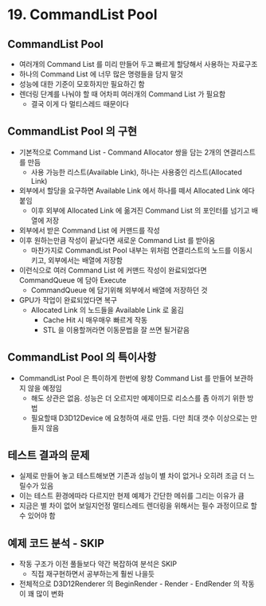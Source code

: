 ﻿# 19. CommandList Pool	

## CommandList Pool	
- 여러개의 Command List 를 미리 만들어 두고 빠르게 할당해서 사용하는 자료구조
- 하나의 Command List 에 너무 많은 명령들을 담지 말것
- 성능에 대한 기준이 모호하지만 필요하긴 함
- 렌더링 단계를 나눠야 할 때 어차피 여러개의 Command List 가 필요함
	- 결국 이게 다 멀티스레드 때문이다 

## CommandList Pool 의 구현
- 기본적으로 Command List - Command Allocator 쌍을 담는 2개의 연결리스트를 만듬
	- 사용 가능한 리스트(Available Link), 하나는 사용중인 리스트(Allocated Link)
- 외부에서 할당을 요구하면 Available Link 에서 하나를 떼서 Allocated Link 에다 붙임
	- 이후 외부에 Allocated Link 에 옮겨진 Command List 의 포인터를 넘기고 배열에 저장
- 외부에서 받은 Command List 에 커맨드를 작성
- 이후 원하는만큼 작성이 끝났다면 새로운 Command List 를 받아옴
	- 마찬가지로 CommandList Pool 내부는 위처럼 연결리스트의 노드를 이동시키고, 외부에서는 배열에 저장함
- 이런식으로 여러 Command List 에 커맨드 작성이 완료되었다면 CommandQueue 에 담아 Execute
	- CommandQueue 에 담기위해 외부에서 배열에 저장하던 것
- GPU가 작업이 완료되었다면 복구
	- Allocated Link 의 노드들을 Available Link 로 옮김
		- Cache Hit 시 매우매우 빠르게 작동
		- STL 을 이용할꺼라면 이동문법을 잘 쓰면 될거같음

## CommandList Pool 의 특이사항
- CommandList Pool 은 특이하게 한번에 왕창 Command List 를 만들어 보관하지 않을 예정임
	- 해도 상관은 없음. 성능은 더 오르지만 예제이므로 리소스를 좀 아끼기 위한 방법
	- 필요할때 D3D12Device 에 요청하여 새로 만듬. 다만 최대 갯수 이상으로는 만들지 않음 

## 테스트 결과의 문제
- 실제로 만들어 놓고 테스트해보면 기존과 성능이 별 차이 없거나 오히려 조금 더 느릴수가 있음
- 이는 테스트 환경에따라 다르지만 현제 예제가 간단한 메쉬를 그리는 이유가 큼
- 지금은 별 차이 없어 보일지언정 멀티스레드 렌더링을 위해서는 필수 과정이므로 할 수 있어야 함

## 예제 코드 분석 - SKIP
- 작동 구조가 이전 풀들보다 약간 복잡하여 분석은 SKIP
	- 직접 재구현하면서 공부하는게 훨씬 나을듯
- 전체적으로 D3D12Renderer 의 BeginRender - Render - EndRender 의 작동이 꽤 많이 변화

